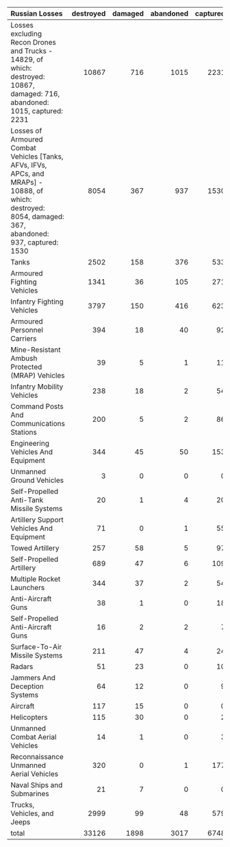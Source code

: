 | Russian Losses                                                                                                                                           |   destroyed |   damaged |   abandoned |   captured |   total |
|:---------------------------------------------------------------------------------------------------------------------------------------------------------|------------:|----------:|------------:|-----------:|--------:|
| Losses excluding Recon Drones and Trucks - 14829, of which: destroyed: 10867, damaged: 716, abandoned: 1015, captured: 2231                              |       10867 |       716 |        1015 |       2231 |   14829 |
| Losses of Armoured Combat Vehicles [Tanks, AFVs, IFVs, APCs, and MRAPs] - 10888, of which: destroyed: 8054, damaged: 367, abandoned: 937, captured: 1530 |        8054 |       367 |         937 |       1530 |   10888 |
| Tanks                                                                                                                                                    |        2502 |       158 |         376 |        533 |    3569 |
| Armoured Fighting Vehicles                                                                                                                               |        1341 |        36 |         105 |        271 |    1753 |
| Infantry Fighting Vehicles                                                                                                                               |        3797 |       150 |         416 |        623 |    4986 |
| Armoured Personnel Carriers                                                                                                                              |         394 |        18 |          40 |         92 |     544 |
| Mine-Resistant Ambush Protected  (MRAP) Vehicles                                                                                                         |          39 |         5 |           1 |         11 |      56 |
| Infantry Mobility Vehicles                                                                                                                               |         238 |        18 |           2 |         54 |     312 |
| Command Posts And Communications Stations                                                                                                                |         200 |         5 |           2 |         86 |     293 |
| Engineering Vehicles And Equipment                                                                                                                       |         344 |        45 |          50 |        153 |     592 |
| Unmanned Ground Vehicles                                                                                                                                 |           3 |         0 |           0 |          0 |       3 |
| Self-Propelled Anti-Tank Missile Systems                                                                                                                 |          20 |         1 |           4 |         20 |      45 |
| Artillery Support Vehicles And Equipment                                                                                                                 |          71 |         0 |           1 |         55 |     127 |
| Towed Artillery                                                                                                                                          |         257 |        58 |           5 |         97 |     417 |
| Self-Propelled Artillery                                                                                                                                 |         689 |        47 |           6 |        109 |     851 |
| Multiple Rocket Launchers                                                                                                                                |         344 |        37 |           2 |         54 |     437 |
| Anti-Aircraft Guns                                                                                                                                       |          38 |         1 |           0 |         18 |      57 |
| Self-Propelled Anti-Aircraft Guns                                                                                                                        |          16 |         2 |           2 |          7 |      27 |
| Surface-To-Air Missile Systems                                                                                                                           |         211 |        47 |           4 |         24 |     286 |
| Radars                                                                                                                                                   |          51 |        23 |           0 |         10 |      84 |
| Jammers And Deception Systems                                                                                                                            |          64 |        12 |           0 |          9 |      85 |
| Aircraft                                                                                                                                                 |         117 |        15 |           0 |          0 |     132 |
| Helicopters                                                                                                                                              |         115 |        30 |           0 |          2 |     147 |
| Unmanned Combat Aerial Vehicles                                                                                                                          |          14 |         1 |           0 |          3 |      18 |
| Reconnaissance Unmanned Aerial Vehicles                                                                                                                  |         320 |         0 |           1 |        177 |     498 |
| Naval Ships and Submarines                                                                                                                               |          21 |         7 |           0 |          0 |      28 |
| Trucks, Vehicles, and Jeeps                                                                                                                              |        2999 |        99 |          48 |        579 |    3725 |
| total                                                                                                                                                    |       33126 |      1898 |        3017 |       6748 |   44789 |